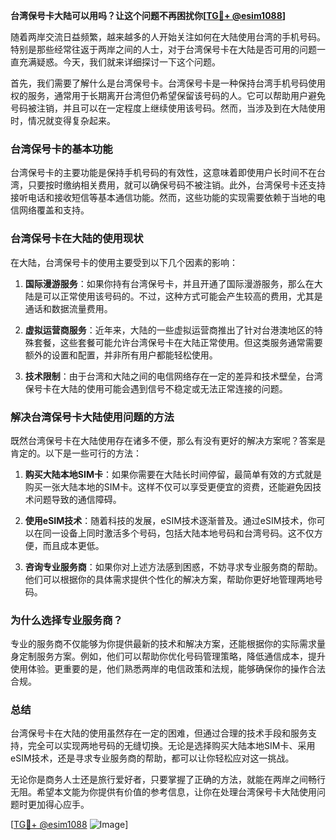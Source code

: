 **台湾保号卡大陆可以用吗？让这个问题不再困扰你[[TG💪+ @esim1088](https://t.me/s/esim1088)]**

随着两岸交流日益频繁，越来越多的人开始关注如何在大陆使用台湾的手机号码。特别是那些经常往返于两岸之间的人士，对于台湾保号卡在大陆是否可用的问题一直充满疑惑。今天，我们就来详细探讨一下这个问题。

首先，我们需要了解什么是台湾保号卡。台湾保号卡是一种保持台湾手机号码使用权的服务，通常用于长期离开台湾但仍希望保留该号码的人。它可以帮助用户避免号码被注销，并且可以在一定程度上继续使用该号码。然而，当涉及到在大陆使用时，情况就变得复杂起来。

### **台湾保号卡的基本功能**

台湾保号卡的主要功能是保持手机号码的有效性，这意味着即使用户长时间不在台湾，只要按时缴纳相关费用，就可以确保号码不被注销。此外，台湾保号卡还支持接听电话和接收短信等基本通信功能。然而，这些功能的实现需要依赖于当地的电信网络覆盖和支持。

### **台湾保号卡在大陆的使用现状**

在大陆，台湾保号卡的使用主要受到以下几个因素的影响：

1. **国际漫游服务**：如果你持有台湾保号卡，并且开通了国际漫游服务，那么在大陆是可以正常使用该号码的。不过，这种方式可能会产生较高的费用，尤其是通话和数据流量费用。

2. **虚拟运营商服务**：近年来，大陆的一些虚拟运营商推出了针对台港澳地区的特殊套餐，这些套餐可能允许台湾保号卡在大陆正常使用。但这类服务通常需要额外的设置和配置，并非所有用户都能轻松使用。

3. **技术限制**：由于台湾和大陆之间的电信网络存在一定的差异和技术壁垒，台湾保号卡在大陆的使用可能会遇到信号不稳定或无法正常连接的问题。

### **解决台湾保号卡大陆使用问题的方法**

既然台湾保号卡在大陆使用存在诸多不便，那么有没有更好的解决方案呢？答案是肯定的。以下是一些可行的方法：

1. **购买大陆本地SIM卡**：如果你需要在大陆长时间停留，最简单有效的方式就是购买一张大陆本地的SIM卡。这样不仅可以享受更便宜的资费，还能避免因技术问题导致的通信障碍。

2. **使用eSIM技术**：随着科技的发展，eSIM技术逐渐普及。通过eSIM技术，你可以在同一设备上同时激活多个号码，包括大陆本地号码和台湾号码。这不仅方便，而且成本更低。

3. **咨询专业服务商**：如果你对上述方法感到困惑，不妨寻求专业服务商的帮助。他们可以根据你的具体需求提供个性化的解决方案，帮助你更好地管理两地号码。

### **为什么选择专业服务商？**

专业的服务商不仅能够为你提供最新的技术和解决方案，还能根据你的实际需求量身定制服务方案。例如，他们可以帮助你优化号码管理策略，降低通信成本，提升使用体验。更重要的是，他们熟悉两岸的电信政策和法规，能够确保你的操作合法合规。

### **总结**

台湾保号卡在大陆的使用虽然存在一定的困难，但通过合理的技术手段和服务支持，完全可以实现两地号码的无缝切换。无论是选择购买大陆本地SIM卡、采用eSIM技术，还是寻求专业服务商的帮助，都可以让你轻松应对这一挑战。

无论你是商务人士还是旅行爱好者，只要掌握了正确的方法，就能在两岸之间畅行无阻。希望本文能为你提供有价值的参考信息，让你在处理台湾保号卡大陆使用问题时更加得心应手。

[[TG💪+ @esim1088](https://t.me/s/esim1088) ![Image](https://i.postimg.cc/4NQfJmqS/Snipaste-2025-05-13-00-14-12.png)]